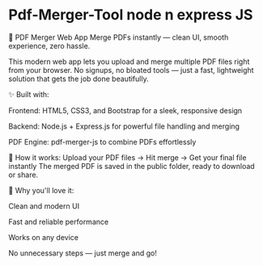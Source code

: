 # Pdf-Merger-Tool node n express JS
📄 PDF Merger Web App
Merge PDFs instantly — clean UI, smooth experience, zero hassle.

This modern web app lets you upload and merge multiple PDF files right from your browser. No signups, no bloated tools — just a fast, lightweight solution that gets the job done beautifully.

✨ Built with:

Frontend: HTML5, CSS3, and Bootstrap for a sleek, responsive design

Backend: Node.js + Express.js for powerful file handling and merging

PDF Engine: pdf-merger-js to combine PDFs effortlessly

🧠 How it works:
Upload your PDF files → Hit merge → Get your final file instantly
The merged PDF is saved in the public folder, ready to download or share.

🚀 Why you'll love it:

Clean and modern UI

Fast and reliable performance

Works on any device

No unnecessary steps — just merge and go!
